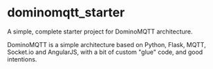 # dominomqtt_starter
A simple, complete starter project for DominoMQTT architecture.

DominoMQTT is a simple architecture based on Python, Flask, MQTT, Socket.io and AngularJS, with a bit of custom "glue" code, and good intentions.
